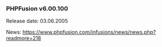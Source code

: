 ### PHPFusion v6.00.100
Release date: 03.06.2005

News: https://www.phpfusion.com/infusions/news/news.php?readmore=218

